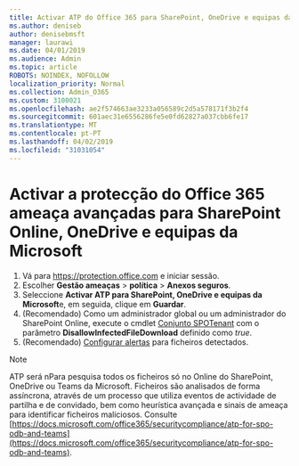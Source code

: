 ```yaml
---
title: Activar ATP do Office 365 para SharePoint, OneDrive e equipas da Microsoft
ms.author: deniseb
author: denisebmsft
manager: laurawi
ms.date: 04/01/2019
ms.audience: Admin
ms.topic: article
ROBOTS: NOINDEX, NOFOLLOW
localization_priority: Normal
ms.collection: Admin_O365
ms.custom: 3100021
ms.openlocfilehash: ae2f574663ae3233a056589c2d5a578171f3b2f4
ms.sourcegitcommit: 601aec31e6556286fe5e0fd62827a037cbb6fe17
ms.translationtype: MT
ms.contentlocale: pt-PT
ms.lasthandoff: 04/02/2019
ms.locfileid: "31031054"
---
```

# <a name="enable-office-365-advanced-threat-protection-for-sharepoint-online-onedrive-and-microsoft-teams"></a>Activar a protecção do Office 365 ameaça avançadas para SharePoint Online, OneDrive e equipas da Microsoft

1. Vá para https://protection.office.com e iniciar sessão.
2. Escolher **Gestão ameaças** > **política** > **Anexos seguros**.
3. Seleccione **Activar ATP para SharePoint, OneDrive e equipas da Microsoft**e, em seguida, clique em **Guardar**.
4. (Recomendado) Como um administrador global ou um administrador do SharePoint Online, execute o cmdlet [Conjunto SPOTenant](https://docs.microsoft.com/powershell/module/sharepoint-online/Set-SPOTenant?view=sharepoint-ps) com o parâmetro **DisallowInfectedFileDownload** definido como *true*.
5. (Recomendado) [Configurar alertas](https://docs.microsoft.com/office365/securitycompliance/turn-on-atp-for-spo-odb-and-teams#set-up-alerts-for-detected-files) para ficheiros detectados.

> [!NOTE]
> ATP será nPara pesquisa todos os ficheiros só no Online do SharePoint, OneDrive ou Teams da Microsoft. Ficheiros são analisados de forma assíncrona, através de um processo que utiliza eventos de actividade de partilha e de convidado, bem como heurística avançada e sinais de ameaça para identificar ficheiros maliciosos. Consulte [https://docs.microsoft.com/office365/securitycompliance/atp-for-spo-odb-and-teams](https://docs.microsoft.com/office365/securitycompliance/atp-for-spo-odb-and-teams).